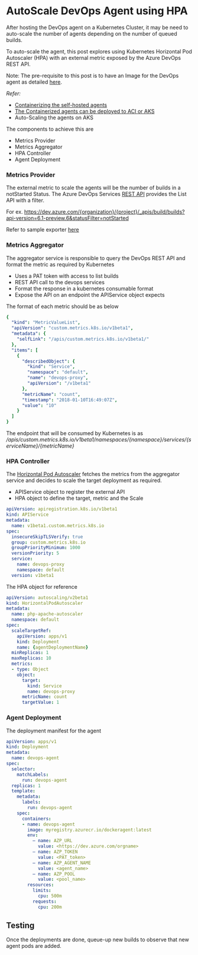 # AutoScale DevOps Agent using HPA

After hosting the DevOps agent on a Kubernetes Cluster, it may be need to auto-scale the number of agents depending on the number of queued builds.

To auto-scale the agent, this post explores using Kubernetes  Horizontal Pod Autoscaler (HPA) with an external metric exposed by the Azure DevOps REST API.

Note: The pre-requisite to this post is to have an Image for the DevOps agent as detailed [here](ci-containers.md).

*Refer:*

- [Containerizing the self-hosted agents](ci-containers.md)
- [The Containerized agents can be deployed to ACI or AKS](devops-agent-aci.md)
- Auto-Scaling the agents on AKS

The components to achieve this are

- Metrics Provider
- Metrics Aggregator
- HPA Controller
- Agent Deployment

### Metrics Provider

The external metric to scale the agents will be the number of builds in a notStarted Status. The Azure DevOps Services [REST API](https://docs.microsoft.com/en-us/rest/api/azure/devops/build/builds/list?view=azure-devops-rest-6.0#buildstatus) provides the List API with a filter.

For ex. https://dev.azure.com/{organization}/{project}/_apis/build/builds?api-version=6.1-preview.6&statusFilter=notStarted

Refer to sample exporter [here](https://github.com/seenu433/devops-metrics)

### Metrics Aggregator

The aggregator service is responsible to query the DevOps REST API and format the metric as required by Kubernetes

- Uses a PAT token with access to list builds
- REST API call to the devops services
- Format the response in a kubernetes consumable format
- Expose the API on an endpoint the APIService object expects

The format of each metric should be as below

```yml
{
  "kind": "MetricValueList",
  "apiVersion": "custom.metrics.k8s.io/v1beta1",
  "metadata": {
    "selfLink": "/apis/custom.metrics.k8s.io/v1beta1/"
  },
  "items": [
    {
      "describedObject": {
        "kind": "Service",
        "namespace": "default",
        "name": "devops-proxy",
        "apiVersion": "/v1beta1"
      },
      "metricName": "count",
      "timestamp": "2018-01-10T16:49:07Z",
      "value": "10"
    }
  ]
}
```

The endpoint that will be consumed by Kubernetes is as */apis/custom.metrics.k8s.io/v1beta1/namespaces/{namespace}/services/{serviceName}/{metricName}*

### HPA Controller

The [Horizontal Pod Autoscaler](https://kubernetes.io/docs/tasks/run-application/horizontal-pod-autoscale/) fetches the metrics from the aggregator service and decides to scale the target deployment as required.

- APIService object to register the external API
- HPA object to define the target, metric and the Scale

```yml
apiVersion: apiregistration.k8s.io/v1beta1
kind: APIService
metadata:
  name: v1beta1.custom.metrics.k8s.io
spec:
  insecureSkipTLSVerify: true
  group: custom.metrics.k8s.io
  groupPriorityMinimum: 1000
  versionPriority: 5
  service:
    name: devops-proxy
    namespace: default
  version: v1beta1
```

The HPA object for reference

```yml
apiVersion: autoscaling/v2beta1
kind: HorizontalPodAutoscaler
metadata:
  name: php-apache-autoscaler
  namespace: default
spec:
  scaleTargetRef:
    apiVersion: apps/v1
    kind: Deployment
    name: {agentDeploymentName}
  minReplicas: 1
  maxReplicas: 10
  metrics:
  - type: Object
    object:
      target:
        kind: Service
        name: devops-proxy
      metricName: count
      targetValue: 1
```

### Agent Deployment

The deployment manifest for the agent

```yml
apiVersion: apps/v1
kind: Deployment
metadata:
  name: devops-agent
spec:
  selector:
    matchLabels:
      run: devops-agent
  replicas: 1
  template:
    metadata:
      labels:
        run: devops-agent
    spec:
      containers:
      - name: devops-agent
        image: myregistry.azurecr.io/dockeragent:latest
        env:
          – name: AZP_URL
            value: <https://dev.azure.com/orgname>
          – name: AZP_TOKEN
            value: <PAT_token>
          – name: AZP_AGENT_NAME
            value: <agent_name>
          – name: AZP_POOL
            value: <pool_name>
        resources:
          limits:
            cpu: 500m
          requests:
            cpu: 200m

```

## Testing

Once the deployments are done, queue-up new builds to observe that new agent pods are added.
